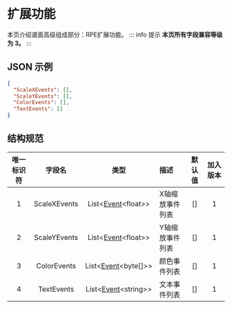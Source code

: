 ﻿# 扩展功能

本页介绍谱面高级组成部分：RPE扩展功能。
::: info 提示
**本页所有字段兼容等级为 3。**
:::

## JSON 示例

```json
{
  "ScaleXEvents": [],
  "ScaleYEvents": [],
  "ColorEvents": [],
  "TextEvents": []
}
```

## 结构规范
| 唯一标识符 |     字段名      |                        类型                         | 描述       | 默认值 | 加入版本 |
|:-----:|:------------:|:-------------------------------------------------:|:---------|:---:|:----:|
|   1   | ScaleXEvents | List\<[Event](/chart_format/event.md)\<float\>\>  | X轴缩放事件列表 | []  |  1   |
|   2   | ScaleYEvents | List\<[Event](/chart_format/event.md)\<float\>\>  | Y轴缩放事件列表 | []  |  1   |
|   3   | ColorEvents  | List\<[Event](/chart_format/event.md)\<byte[]\>\> | 颜色事件列表   | []  |  1   |
|   4   |  TextEvents  | List\<[Event](/chart_format/event.md)\<string\>\> | 文本事件列表   | []  |  1   |
